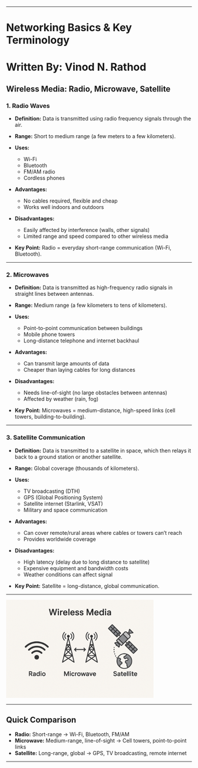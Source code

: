 
---

# Networking Basics & Key Terminology

# Written By: Vinod N. Rathod


## Wireless Media: Radio, Microwave, Satellite

### 1. Radio Waves

* **Definition:** Data is transmitted using radio frequency signals through the air.
* **Range:** Short to medium range (a few meters to a few kilometers).
* **Uses:**

  * Wi-Fi
  * Bluetooth
  * FM/AM radio
  * Cordless phones
* **Advantages:**

  * No cables required, flexible and cheap
  * Works well indoors and outdoors
* **Disadvantages:**

  * Easily affected by interference (walls, other signals)
  * Limited range and speed compared to other wireless media
* **Key Point:** Radio = everyday short-range communication (Wi-Fi, Bluetooth).

---

### 2. Microwaves

* **Definition:** Data is transmitted as high-frequency radio signals in straight lines between antennas.
* **Range:** Medium range (a few kilometers to tens of kilometers).
* **Uses:**

  * Point-to-point communication between buildings
  * Mobile phone towers
  * Long-distance telephone and internet backhaul
* **Advantages:**

  * Can transmit large amounts of data
  * Cheaper than laying cables for long distances
* **Disadvantages:**

  * Needs line-of-sight (no large obstacles between antennas)
  * Affected by weather (rain, fog)
* **Key Point:** Microwaves = medium-distance, high-speed links (cell towers, building-to-building).

---

### 3. Satellite Communication

* **Definition:** Data is transmitted to a satellite in space, which then relays it back to a ground station or another satellite.
* **Range:** Global coverage (thousands of kilometers).
* **Uses:**

  * TV broadcasting (DTH)
  * GPS (Global Positioning System)
  * Satellite internet (Starlink, VSAT)
  * Military and space communication
* **Advantages:**

  * Can cover remote/rural areas where cables or towers can’t reach
  * Provides worldwide coverage
* **Disadvantages:**

  * High latency (delay due to long distance to satellite)
  * Expensive equipment and bandwidth costs
  * Weather conditions can affect signal
* **Key Point:** Satellite = long-distance, global communication.

---

<img src="Assets/Radio, Microwave, Satellite.png" alt="Daigram" width="400"/>

---
## Quick Comparison

* **Radio:** Short-range → Wi-Fi, Bluetooth, FM/AM
* **Microwave:** Medium-range, line-of-sight → Cell towers, point-to-point links
* **Satellite:** Long-range, global → GPS, TV broadcasting, remote internet

---
